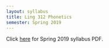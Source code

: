 ```yaml
---
layout: syllabus
title: Ling 312 Phonetics
semester: Spring 2019
---
```


Click [here](/assets/pdfsyllabi/sp2019-ling312.pdf) for Spring 2019 syllabus PDF.